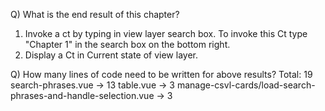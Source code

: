 Q) What is the end result of this chapter?

1. Invoke a ct by typing in view layer search box. To invoke this Ct type "Chapter 1" in the search box on the bottom right.
2. Display a Ct in Current state of view layer.

Q) How many lines of code need to be written for above results?
Total: 19
search-phrases.vue -> 13
table.vue -> 3
manage-csvl-cards/load-search-phrases-and-handle-selection.vue -> 3
